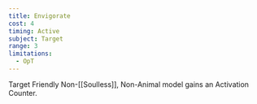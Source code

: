 ```yaml
---
title: Envigorate
cost: 4
timing: Active
subject: Target
range: 3
limitations:
  - OpT
---
```

Target Friendly Non-[[Soulless]], Non-Animal model gains an Activation Counter.